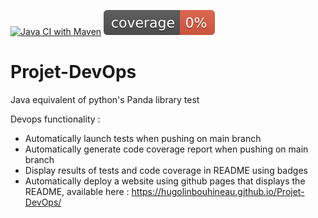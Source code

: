 [![Java CI with Maven](https://github.com/HugolinBouhineau/Projet-DevOps/actions/workflows/maven.yml/badge.svg)](https://github.com/Davidouai/Projet-DevOps/actions/workflows/maven.yml)
[![Coverage](.github/badges/jacoco.svg)](https://github.com/HugolinBouhineau/Projet-DevOps/actions/workflows/maven.yml)

# Projet-DevOps
Java equivalent of python's Panda library test

Devops functionality : 
- Automatically launch tests when pushing on main branch
- Automatically generate code coverage report when pushing on main branch
- Display results of tests and code coverage in README using badges
- Automatically deploy a website using github pages that displays the README, available here : https://hugolinbouhineau.github.io/Projet-DevOps/
